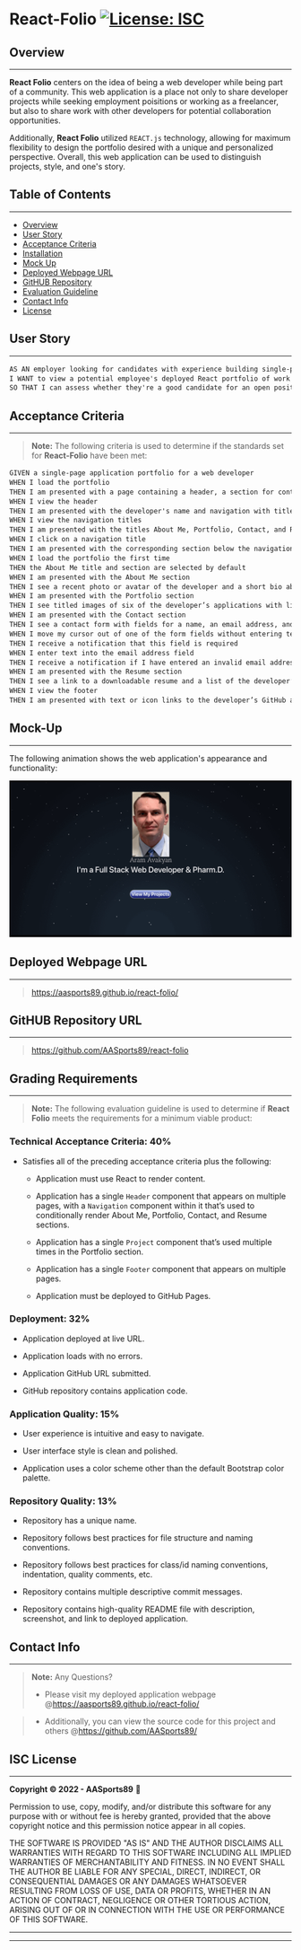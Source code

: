 # React-Folio [![License: ISC](https://img.shields.io/badge/License-ISC-blue.svg)](#isc-license)

## Overview
---

**React Folio** centers on the idea of being a web developer while being part of a community. This web application is a place not only to share developer projects while seeking employment poisitions or working as a freelancer, but also to share work with other developers for potential collaboration opportunities.

Additionally, **React Folio** utilized ```REACT.js``` technology, allowing for maximum flexibility to design the portfolio desired with a unique and personalized perspective. Overall, this web application can be used to distinguish projects, style, and one's story.

## Table of Contents
---

  * [Overview](#overview)
  * [User Story](#user-story)
  * [Acceptance Criteria](#acceptance-criteria)
  * [Installation](#installation)
  * [Mock Up](#mock-up)
  * [Deployed Webpage URL](#deployed-webpage-url)
  * [GitHUB Repository](#github-repository)
  * [Evaluation Guideline](#evaluation-guideline)
  * [Contact Info](#contact-info)
  * [License](#isc-license)
  
## User Story
---
```md
AS AN employer looking for candidates with experience building single-page applications
I WANT to view a potential employee's deployed React portfolio of work samples
SO THAT I can assess whether they're a good candidate for an open position
```

## Acceptance Criteria
---
> **Note:** The following criteria is used to determine if the standards set for **React-Folio** have been met:

```md
GIVEN a single-page application portfolio for a web developer
WHEN I load the portfolio
THEN I am presented with a page containing a header, a section for content, and a footer
WHEN I view the header
THEN I am presented with the developer's name and navigation with titles corresponding to different sections of the portfolio
WHEN I view the navigation titles
THEN I am presented with the titles About Me, Portfolio, Contact, and Resume, and the title corresponding to the current section is highlighted
WHEN I click on a navigation title
THEN I am presented with the corresponding section below the navigation without the page reloading and that title is highlighted
WHEN I load the portfolio the first time
THEN the About Me title and section are selected by default
WHEN I am presented with the About Me section
THEN I see a recent photo or avatar of the developer and a short bio about them
WHEN I am presented with the Portfolio section
THEN I see titled images of six of the developer’s applications with links to both the deployed applications and the corresponding GitHub repositories
WHEN I am presented with the Contact section
THEN I see a contact form with fields for a name, an email address, and a message
WHEN I move my cursor out of one of the form fields without entering text
THEN I receive a notification that this field is required
WHEN I enter text into the email address field
THEN I receive a notification if I have entered an invalid email address
WHEN I am presented with the Resume section
THEN I see a link to a downloadable resume and a list of the developer’s proficiencies
WHEN I view the footer
THEN I am presented with text or icon links to the developer’s GitHub and LinkedIn profiles, and their profile on a third platform (Stack Overflow, Twitter)
```

## Mock-Up
---

The following animation shows the web application's appearance and functionality:

![User clicks through About Me, Portfolio, Resume, and Contact sections on the webpage and enters information on Contact page.](./public/images/react.gif)

## Deployed Webpage URL
---
> https://aasports89.github.io/react-folio/

## GitHUB Repository URL
---
> https://github.com/AASports89/react-folio

## Grading Requirements
---
> **Note:** The following evaluation guideline is used to determine if **React Folio** meets the requirements for a minimum viable product:

### Technical Acceptance Criteria: 40%

* Satisfies all of the preceding acceptance criteria plus the following:

    * Application must use React to render content.

    * Application has a single `Header` component that appears on multiple pages, with a `Navigation` component within it that’s used to conditionally render About Me, Portfolio, Contact, and Resume sections.

    * Application has a single `Project` component that’s used multiple times in the Portfolio section.

    * Application has a single `Footer` component that appears on multiple pages.

    * Application must be deployed to GitHub Pages.

### Deployment: 32%

* Application deployed at live URL.

* Application loads with no errors.

* Application GitHub URL submitted.

* GitHub repository contains application code.

### Application Quality: 15%

* User experience is intuitive and easy to navigate.

* User interface style is clean and polished.

* Application uses a color scheme other than the default Bootstrap color palette.

### Repository Quality: 13%

* Repository has a unique name.

* Repository follows best practices for file structure and naming conventions.

* Repository follows best practices for class/id naming conventions, indentation, quality comments, etc.

* Repository contains multiple descriptive commit messages.

* Repository contains high-quality README file with description, screenshot, and link to deployed application.

## Contact Info
---
> **Note:** Any Questions? 
> * Please visit my deployed application webpage @https://aasports89.github.io/react-folio/

> * Additionally, you can view the source code for this project and others @https://github.com/AASports89/

## **ISC License**
---
**Copyright © 2022 - AASports89** 🎲

Permission to use, copy, modify, and/or distribute this software for any purpose with or without fee is hereby granted, provided that the above copyright notice and this permission notice appear in all copies.

THE SOFTWARE IS PROVIDED "AS IS" AND THE AUTHOR DISCLAIMS ALL WARRANTIES WITH REGARD TO THIS SOFTWARE INCLUDING ALL IMPLIED WARRANTIES OF MERCHANTABILITY AND FITNESS. IN NO EVENT SHALL THE AUTHOR BE LIABLE FOR ANY SPECIAL, DIRECT, INDIRECT, OR CONSEQUENTIAL DAMAGES OR ANY DAMAGES WHATSOEVER RESULTING FROM LOSS OF USE, DATA OR PROFITS, WHETHER IN AN ACTION OF CONTRACT, NEGLIGENCE OR OTHER TORTIOUS ACTION, ARISING OUT OF OR IN CONNECTION WITH THE USE OR PERFORMANCE OF THIS SOFTWARE.

---
---